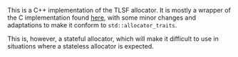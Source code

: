 This is a C++ implementation of the TLSF allocator. It is mostly a wrapper of the C implementation found [here](https://github.com/mattconte/tlsf), with some minor changes and adaptations to make it conform to `std::allocator_traits`.  

This is, however, a stateful allocator, which will make it difficult to use in situations where a stateless allocator is expected. 
